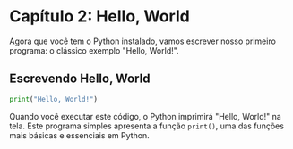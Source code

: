 # Capítulo 2: Hello, World

Agora que você tem o Python instalado, vamos escrever nosso primeiro programa: o clássico exemplo "Hello, World!".

## Escrevendo Hello, World

```python
print("Hello, World!")
```

Quando você executar este código, o Python imprimirá "Hello, World!" na tela. Este programa simples apresenta a função `print()`, uma das funções mais básicas e essenciais em Python.